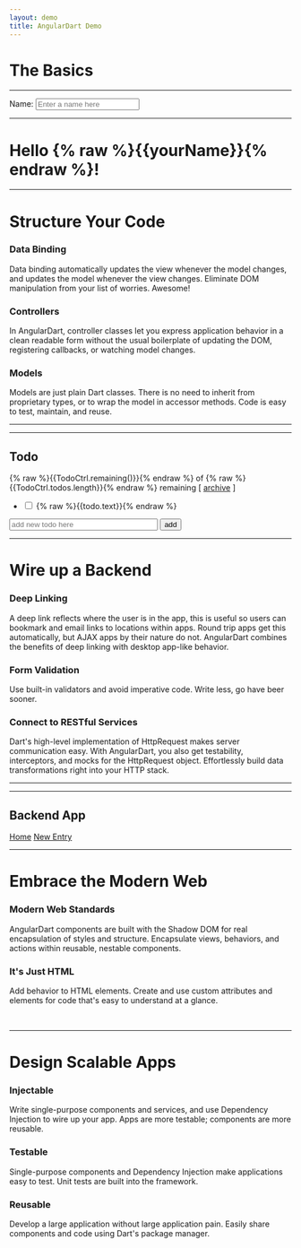 ```yaml
---
layout: demo
title: AngularDart Demo
---
```


<h1 id="the-basics">The Basics</h1>
<div class="row example">
  <div class="col-md-8 app-source" app-source="hello.html hello.dart"
       annotate="hello.annotation"></div>
  <hr class="spacer" />
  <div class="col-md-4">
    <span hint></span>
    <span class="pull-right" js-fiddle="hello.html"
          style="display: none;"></span>
    <div class="tabs-spacer"></div>
    <div class="well" ng-non-bindable>
      <div class="angular-dart-example" id="hello-app">
        <label>Name:</label>
        <input type="text" ng-model="yourName"
               placeholder="Enter a name here">
        <hr>
        <h1 ng-cloak>Hello {% raw %}{{yourName}}{% endraw %}!</h1>
      </div>
    </div>
  </div>
</div>

<hr class="shield" />

<h1 id="add-some-control">Structure Your Code</h1>
<div class="row">
  <div class="col-md-4">
    <h3>Data Binding</h3>
    <p>
      Data binding automatically updates the view whenever the model
      changes, and updates the model whenever the view changes.
      Eliminate DOM manipulation from your list of worries. Awesome!
    </p>
  </div>
  <div class="col-md-4">
    <h3>Controllers</h3>
    <p>
      In AngularDart, controller classes let you express application
      behavior in a clean readable form without the usual boilerplate of
      updating the DOM, registering callbacks, or watching model changes.
    </p>
  </div>
  <div class="col-md-4">
    <h3>Models</h3>
    <p>
      Models are just plain Dart classes. There is no need to inherit from
      proprietary types, or to wrap the model in accessor methods. Code is
      easy to test, maintain, and reuse.
    </p>
  </div>
</div>

<hr class="spacer" />

<div class=" row example">
  <div class="col-md-8 app-source" app-source="todo.html todo.dart todo.css"
       annotate="todo.annotation"></div>
  <hr class="spacer" />
  <div class="col-md-4">
    <span hint></span>
    <span class="pull-right" js-fiddle="todo.html todo.dart todo.css"
          style="display: none;"></span>
    <div class="tabs-spacer"></div>
    <div class="well" ng-non-bindable>
      <h2>Todo</h2>
      <div class="angular-dart-example" todo-list id="todo-app" ng-cloak>
        <span>{% raw %}{{TodoCtrl.remaining()}}{% endraw %} of {% raw %}{{TodoCtrl.todos.length}}{% endraw %} remaining</span>
        [ <a href="" ng-click="TodoCtrl.archive()">archive</a> ]
        <ul class="unstyled">
          <li ng-repeat="todo in TodoCtrl.todos">
            <input type="checkbox" ng-model="todo.done">
            <span class="done-{% raw %}{{todo.done}}{% endraw %}">{% raw %}{{todo.text}}{% endraw %}</span>
          </li>
        </ul>
        <form ng-submit="TodoCtrl.addTodo()">
          <input type="text" ng-model="TodoCtrl.todoText"  size="30"
                 placeholder="add new todo here">
          <input class="btn btn-primary btn-small" type="submit" value="add">
        </form>
      </div>
    </div>
  </div>
</div>

<div class="modal hide fade" style="display: none;" id="videoModal">
  <div class="modal-header">
    <a class="close" data-dismiss="modal">×</a>
    <h3>Build Single-Page Apps</h3>
  </div>
  <div class="modal-body">
  </div>
</div>

<hr class="shield" />

<h1 id="wire-up-a-backend">Wire up a Backend</h1>
<div class="row">
  <div class="col-md-4">
    <h3>Deep Linking</h3>
    <p>
      A deep link reflects where the user is in the app, this is useful so
      users can bookmark and email links to locations within apps. Round
      trip apps get this automatically, but AJAX apps by their nature do
      not. AngularDart combines the benefits of deep linking with desktop
      app-like behavior.
    </p>
  </div>
  <div class="col-md-4">
    <h3>Form Validation</h3>
    <p>
      Use built-in validators and avoid imperative code. Write less, go
      have beer sooner.
    </p>
  </div>
  <div class="col-md-4">
    <h3>Connect to RESTful Services</h3>
    <p>
      Dart's high-level implementation of HttpRequest makes server
      communication easy. With AngularDart, you also get testability,
      interceptors, and mocks for the HttpRequest object. Effortlessly
      build data transformations right into your HTTP stack.
    </p>
  </div>
</div>

<hr class="spacer" />

<div class="row example">
<div class="col-md-8 app-source"
     app-source="index.html backend.dart list.html new.html"></div>
<hr class="spacer" />
<div class="col-md-4">
  <span hint></span>
  <span class="pull-right"  resource="resource" module="classlist"></span>
  <div class="tabs-spacer"></div>
  <div class="well" ng-non-bindable>
    <h2>Backend App</h2>
    <div class="angular-dart-example" id="backend-app">
<nav>
<a href="/demo/">Home</a>
<a href="/demo/new">New Entry</a>
</nav>
<ng-view></ng-view>
      </div>
    </div>
  </div>
</div>

  <hr class="shield" />

  <h1 id="create-components">Embrace the Modern Web</h1>
<div class="row">
<div class="col-md-4">
  <h3>Modern Web Standards</h3>
  <p>
      AngularDart components are built with the Shadow DOM for real
      encapsulation of styles and structure. Encapsulate views,
      behaviors, and actions within reusable, nestable components.
  </p>
</div>
<div class="col-md-4">
  <h3>It's Just HTML</h3>
  <p>
    Add behavior to HTML elements. Create and use custom attributes and
    elements for code that's easy to understand at a glance.
  </p>
</div>
<div class="col-md-4"> &nbsp; </div>
</div>

<!--<div class="row example">TODO: Add code for example illustrating component use?</div>-->

<hr class="shield" />

<h1 id="embed-and-inject">Design Scalable Apps</h1>
<div class="row">
  <div class="col-md-4">
    <h3>Injectable</h3>
    <p>
      Write single-purpose components and services, and use Dependency
      Injection to wire up your app. Apps are more testable; components
      are more reusable.
    </p>
  </div>
  <div class="col-md-4">
    <h3>Testable</h3>
    <p>
      Single-purpose components and Dependency Injection make applications
      easy to test. Unit tests are built into the framework.
    </p>
  </div>
  <div class="col-md-4">
    <h3>Reusable</h3>
    <p>
      Develop a large application without large application pain. Easily
      share components and code using Dart's package manager.
    </p>
  </div>
</div>
